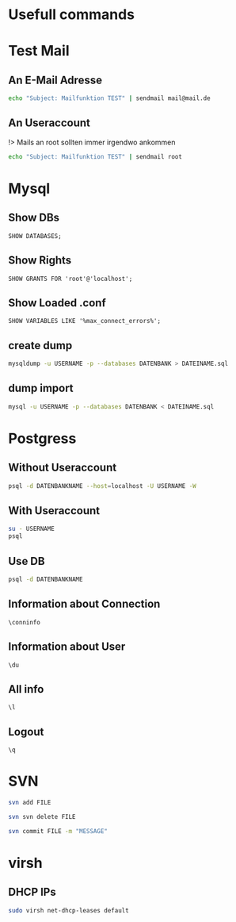 # Usefull commands

# Test Mail
## An E-Mail Adresse

````bash
echo "Subject: Mailfunktion TEST" | sendmail mail@mail.de
````
## An Useraccount

!> Mails an root sollten immer irgendwo ankommen

````bash
echo "Subject: Mailfunktion TEST" | sendmail root
````

# Mysql
## Show DBs
````mysql
SHOW DATABASES;
````
## Show Rights
```mysql
SHOW GRANTS FOR 'root'@'localhost';
```

## Show Loaded .conf
````mysql
SHOW VARIABLES LIKE '%max_connect_errors%';
````
## create dump
````bash
mysqldump -u USERNAME -p --databases DATENBANK > DATEINAME.sql
````

## dump import
````bash
mysql -u USERNAME -p --databases DATENBANK < DATEINAME.sql
````

# Postgress  

## Without Useraccount

 ````bash
psql -d DATENBANKNAME --host=localhost -U USERNAME -W
````

## With Useraccount

 ````bash
su - USERNAME
psql
````

## Use DB

 ````bash
psql -d DATENBANKNAME
````

## Information about Connection 

 ````postgresql
\conninfo
````

## Information about User

 ````postgresql
\du
````

## All info

 ````postgresql
\l
````

## Logout

 ````postgresql
\q
````

# SVN
````bash
svn add FILE
````
````bash
svn svn delete FILE
````
````bash
svn commit FILE -m "MESSAGE"
````

# virsh
## DHCP IPs
````bash
sudo virsh net-dhcp-leases default
````